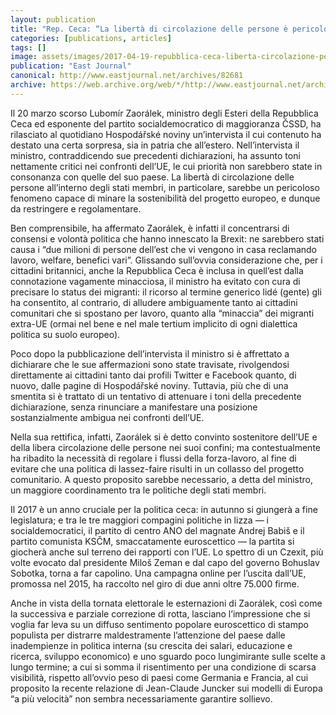 ```yaml
---
layout: publication
title: "Rep. Ceca: “La libertà di circolazione delle persone è pericolosa”"
categories: [publications, articles]
tags: []
image: assets/images/2017-04-19-repubblica-ceca-liberta-circolazione-persone-pericolosa.jpg
publication: "East Journal"
canonical: http://www.eastjournal.net/archives/82681
archive: https://web.archive.org/web/*/http://www.eastjournal.net/archives/82681
---
```


Il 20 marzo scorso Lubomír Zaorálek, ministro degli Esteri della Repubblica Ceca ed esponente del partito socialdemocratico di maggioranza ČSSD, ha rilasciato al quotidiano Hospodářské noviny un’intervista il cui contenuto ha destato una certa sorpresa, sia in patria che all’estero. Nell’intervista il ministro, contraddicendo sue precedenti dichiarazioni, ha assunto toni nettamente critici nei confronti dell’UE, le cui priorità non sarebbero state in consonanza con quelle del suo paese. La libertà di circolazione delle persone all’interno degli stati membri, in particolare, sarebbe un pericoloso fenomeno capace di minare la sostenibilità del progetto europeo, e dunque da restringere e regolamentare.

Ben comprensibile, ha affermato Zaorálek, è infatti il concentrarsi di consensi e volontà politica che hanno innescato la Brexit: ne sarebbero stati causa i “due milioni di persone dell’est che vi vengono in casa reclamando lavoro, welfare, benefici vari”. Glissando sull’ovvia considerazione che, per i cittadini britannici, anche la Repubblica Ceca è inclusa in quell’est dalla connotazione vagamente minacciosa, il ministro ha evitato con cura di precisare lo status dei migranti: il ricorso al termine generico lidé (gente) gli ha consentito, al contrario, di alludere ambiguamente tanto ai cittadini comunitari che si spostano per lavoro, quanto alla “minaccia” dei migranti extra-UE (ormai nel bene e nel male tertium implicito di ogni dialettica politica su suolo europeo).

Poco dopo la pubblicazione dell’intervista il ministro si è affrettato a dichiarare che le sue affermazioni sono state travisate, rivolgendosi direttamente ai cittadini tanto dai profili Twitter e Facebook quanto, di nuovo, dalle pagine di Hospodářské noviny. Tuttavia, più che di una smentita si è trattato di un tentativo di attenuare i toni della precedente dichiarazione, senza rinunciare a manifestare una posizione sostanzialmente ambigua nei confronti dell’UE.

Nella sua rettifica, infatti, Zaorálek si è detto convinto sostenitore dell’UE e della libera circolazione delle persone nei suoi confini; ma contestualmente ha ribadito la necessità di regolare i flussi della forza-lavoro, al fine di evitare che una politica di lassez-faire risulti in un collasso del progetto comunitario. A questo proposito sarebbe necessario, a detta del ministro, un maggiore coordinamento tra le politiche degli stati membri.

Il 2017 è un anno cruciale per la politica ceca: in autunno si giungerà a fine legislatura; e tra le tre maggiori compagini politiche in lizza — i socialdemocratici, il partito di centro ANO del magnate Andrej Babiš e il partito comunista KSČM, smaccatamente euroscettico — la partita si giocherà anche sul terreno dei rapporti con l’UE. Lo spettro di un Czexit, più volte evocato dal presidente Miloš Zeman e dal capo del governo Bohuslav Sobotka, torna a far capolino. Una campagna online per l’uscita dall’UE, promossa nel 2015, ha raccolto nel giro di due anni oltre 75.000 firme.

Anche in vista della tornata elettorale le esternazioni di Zaorálek, così come la successiva e parziale correzione di rotta, lasciano l’impressione che si voglia far leva su un diffuso sentimento popolare euroscettico di stampo populista per distrarre maldestramente l’attenzione del paese dalle inadempienze in politica interna (su crescita dei salari, educazione e ricerca, sviluppo economico) e uno sguardo poco lungimirante sulle scelte a lungo termine; a cui si somma il risentimento per una condizione di scarsa visibilità, rispetto all’ovvio peso di paesi come Germania e Francia, al cui proposito la recente relazione di Jean-Claude Juncker sui modelli di Europa “a più velocità” non sembra necessariamente garantire sollievo.

